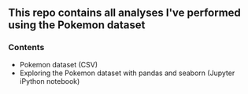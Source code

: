 ## This repo contains all analyses I've performed using the Pokemon dataset
### Contents
- Pokemon dataset (CSV)
- Exploring the Pokemon dataset with pandas and seaborn (Jupyter iPython notebook)
